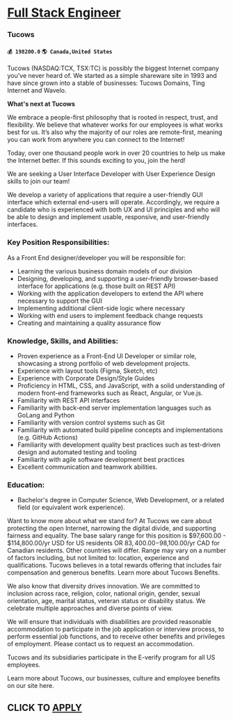 # [Full Stack Engineer](https://www.remotewlb.com/apply/full-stack-engineer-57077)  
### Tucows  
#### `💰 198200.0` `🌎 Canada,United States`  

Tucows (NASDAQ:TCX, TSX:TC) is possibly the biggest Internet company you’ve never heard of. We started as a simple shareware site in 1993 and have since grown into a stable of businesses: Tucows Domains, Ting Internet and Wavelo.

 **What's next at Tucows**

We embrace a people-first philosophy that is rooted in respect, trust, and flexibility. We believe that whatever works for our employees is what works best for us. It’s also why the majority of our roles are remote-first, meaning you can work from anywhere you can connect to the Internet!

Today, over one thousand people work in over 20 countries to help us make the Internet better. If this sounds exciting to you, join the herd!

We are seeking a User Interface Developer with User Experience Design skills to join our team!

We develop a variety of applications that require a user-friendly GUI interface which external end-users will operate. Accordingly, we require a candidate who is experienced with both UX and UI principles and who will be able to design and implement usable, responsive, and user-friendly interfaces.

### Key Position Responsibilities:

As a Front End designer/developer you will be responsible for:

  * Learning the various business domain models of our division
  * Designing, developing, and supporting a user-friendly browser-based interface for applications (e.g. those built on REST API)
  * Working with the application developers to extend the API where necessary to support the GUI
  * Implementing additional client-side logic where necessary
  * Working with end users to implement feedback change requests
  * Creating and maintaining a quality assurance flow

### Knowledge, Skills, and Abilities:

  * Proven experience as a Front-End UI Developer or similar role, showcasing a strong portfolio of web development projects.
  * Experience with layout tools (Figma, Sketch, etc)
  * Experience with Corporate Design/Style Guides
  * Proficiency in HTML, CSS, and JavaScript, with a solid understanding of modern front-end frameworks such as React, Angular, or Vue.js.
  * Familiarity with REST API interfaces
  * Familiarity with back-end server implementation languages such as GoLang and Python
  * Familiarity with version control systems such as Git
  * Familiarity with automated build pipeline concepts and implementations (e.g. GitHub Actions)
  * Familiarity with development quality best practices such as test-driven design and automated testing and tooling
  * Familiarity with agile software development best practices
  * Excellent communication and teamwork abilities.

### Education:

  * Bachelor's degree in Computer Science, Web Development, or a related field (or equivalent work experience).

Want to know more about what we stand for? At Tucows we care about protecting the open Internet, narrowing the digital divide, and supporting fairness and equality. The base salary range for this position is $97,600.00 - $114,800.00/yr USD for US residents OR $83,400.00-$98,100.00/yr CAD for Canadian residents. Other countries will differ. Range may vary on a number of factors including, but not limited to: location, experience and qualifications. Tucows believes in a total rewards offering that includes fair compensation and generous benefits. Learn more about Tucows Benefits.

We also know that diversity drives innovation. We are committed to inclusion across race, religion, color, national origin, gender, sexual orientation, age, marital status, veteran status or disability status. We celebrate multiple approaches and diverse points of view.

We will ensure that individuals with disabilities are provided reasonable accommodation to participate in the job application or interview process, to perform essential job functions, and to receive other benefits and privileges of employment. Please contact us to request an accommodation.

Tucows and its subsidiaries participate in the E-verify program for all US employees.

Learn more about Tucows, our businesses, culture and employee benefits on our site here.

  
## CLICK TO [APPLY](https://www.remotewlb.com/apply/full-stack-engineer-57077)

